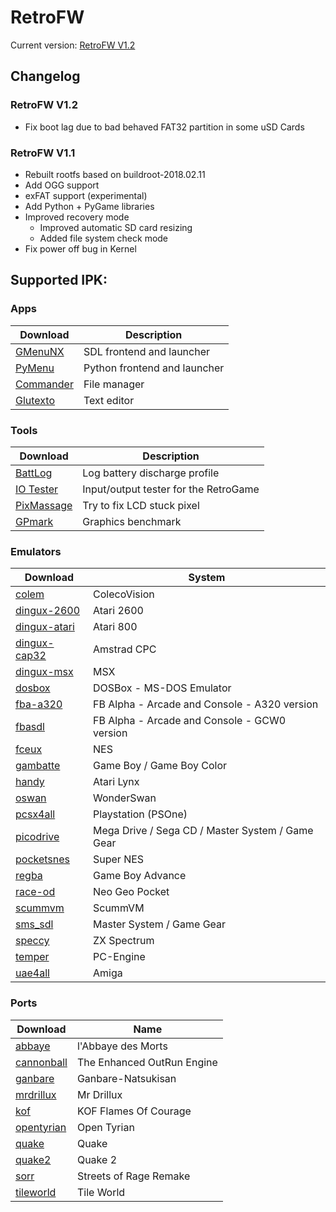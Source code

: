 # RetroFW

Current version: [RetroFW V1.2](https://github.com/retrofw/firmware/releases/download/1.2/RetroFW_v1.2.zip)

## Changelog

### RetroFW V1.2
- Fix boot lag due to bad behaved FAT32 partition in some uSD Cards

### RetroFW V1.1
- Rebuilt rootfs based on buildroot-2018.02.11
- Add OGG support
- exFAT support (experimental)
- Add Python + PyGame libraries
- Improved recovery mode
    - Improved automatic SD card resizing
    - Added file system check mode
- Fix power off bug in Kernel

## Supported IPK:

### Apps
| Download | Description |
| -----|-------------|
| [GMenuNX](https://github.com/pingflood/gmenunx/releases/download/latest/gmenunx.ipk) | SDL frontend and launcher |
| [PyMenu](https://github.com/JackD83/PyMenu/releases/latest) | Python frontend and launcher |
| [Commander](https://drive.google.com/open?id=1jX8oMS4MkHpvluSCbNxR7gvQuhpUEoXQ) | File manager  |
| [Glutexto](https://drive.google.com/open?id=1BnNhRvfqMgaHoptp1YDiBeu64LkQ6wNz) | Text editor  |

### Tools
| Download | Description |
| -----|-------------|
| [BattLog](https://github.com/pingflood/battlog/releases/download/initial/battlog.ipk) | Log battery discharge profile |
| [IO Tester](https://github.com/pingflood/iotester/releases/download/initial/iotester.ipk) | Input/output tester for the RetroGame |
| [PixMassage](https://github.com/pingflood/pixmassage/releases/download/initial/pixmassage.ipk) | Try to fix LCD stuck pixel |
| [GPmark](https://github.com/pingflood/gpmark/releases/download/latest/gpmark.ipk) | Graphics benchmark |

### Emulators
| Download | System |
|------|--------|
| [colem](https://github.com/pingflood/colem/releases/download/latest/colem.ipk) | ColecoVision |
| [dingux-2600](https://github.com/pingflood/dingux-2600/releases/download/latest/dingux-2600.ipk) | Atari 2600 |
| [dingux-atari](https://github.com/pingflood/dingux-atari/releases/download/latest/dingux-atari.ipk) | Atari 800 |
| [dingux-cap32](https://github.com/pingflood/dingux-cap32/releases/download/latest/dingux-cap32.ipk) | Amstrad CPC |
| [dingux-msx](https://github.com/pingflood/dingux-msx/releases/download/latest/dingux-msx.ipk) | MSX |
| [dosbox](https://drive.google.com/open?id=12COhKfowmqfaqcui55VZCVz-zY_vvFxQ) | DOSBox - MS-DOS Emulator |
| [fba-a320](https://github.com/pingflood/fba-a320/releases/download/latest/fba-a320.ipk) | FB Alpha - Arcade and Console - A320 version |
| [fbasdl](https://github.com/pingflood/fba-sdl/releases/download/latest/fbasdl.ipk) | FB Alpha - Arcade and Console - GCW0 version |
| [fceux](https://github.com/pingflood/FCEUX/releases/download/latest/fceux.ipk) | NES |
| [gambatte](https://drive.google.com/open?id=1V6XP6uAsMmrgbzOaRlHKAJaTRiOFLPJb) | Game Boy / Game Boy Color |
| [handy](https://gameblabla.nl/files/ipk/rs97/handy.ipk) | Atari Lynx |
| [oswan](https://gameblabla.nl/files/ipk/rs97/oswan.ipk) | WonderSwan |
| [pcsx4all](https://gameblabla.nl/files/ipk/rs97/pcsx4all.ipk) | Playstation (PSOne) |
| [picodrive](https://github.com/pingflood/picodrive/releases/download/latest/picodrive.ipk) | Mega Drive / Sega CD / Master System / Game Gear
| [pocketsnes](https://github.com/pingflood/PocketSNES/releases/download/latest/pocketsnes.ipk) | Super NES |
| [regba](https://github.com/pingflood/ReGBA/releases/download/latest/regba.ipk) | Game Boy Advance |
| [race-od](https://github.com/pingflood/race-od/releases/download/latest/race-od.ipk) | Neo Geo Pocket |
| [scummvm](https://gameblabla.nl/files/ipk/rs97/scummvm.ipk) | ScummVM |
| [sms_sdl](https://gameblabla.nl/files/ipk/rs97/sms_sdl.ipk) | Master System / Game Gear |
| [speccy](https://github.com/pingflood/speccy/releases/download/latest/speccy.ipk) | ZX Spectrum |
| [temper](https://gameblabla.nl/files/ipk/rs97/temper.ipk) | PC-Engine |
| [uae4all](https://github.com/pingflood/uae4all/releases/download/latest/uae4all.ipk) | Amiga |

### Ports
| Download | Name |
|------|------|
| [abbaye](https://gameblabla.nl/files/ipk/rs97/abbaye.ipk) | l'Abbaye des Morts |
| [cannonball](https://gameblabla.nl/files/ipk/rs97/cannonball.ipk) | The Enhanced OutRun Engine |
| [ganbare](https://gameblabla.nl/files/ipk/rs97/Ganbare-Natsukisan.ipk) | Ganbare-Natsukisan |
| [mrdrillux](https://drive.google.com/open?id=12cG0jD5wysvdszIF4BcvuPbVe52e2viD) | Mr Drillux |
| [kof](https://drive.google.com/open?id=1zT4OWVyFm6nHuLMNhkn2GqkdHGe5iaSV) | KOF Flames Of Courage |
| [opentyrian](https://gameblabla.nl/files/ipk/rs97/opentyrian.ipk) | Open Tyrian |
| [quake](https://gameblabla.nl/files/ipk/rs97/quake.ipk) | Quake |
| [quake2](https://gameblabla.nl/files/ipk/rs97/quake2.ipk) | Quake 2 |
| [sorr](https://drive.google.com/open?id=1hRjgWnNPM4zRAGVRHUn6-J93Idd7dWOj) | Streets of Rage Remake |
| [tileworld](https://github.com/pingflood/tileworld/releases/download/latest/tileworld.ipk) | Tile World |


